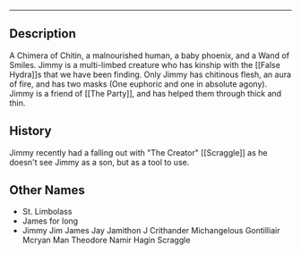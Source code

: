 --------------------------------------------------------------------------------
## Description
A Chimera of Chitin, a malnourished human, a baby phoenix, and a Wand of Smiles. Jimmy is a multi-limbed creature who has kinship with the [[False Hydra]]s that we have been finding. Only Jimmy has chitinous flesh, an aura of fire, and has two masks (One euphoric and one in absolute agony). Jimmy is a friend of [[The Party]], and has helped them through thick and thin.

## History
Jimmy recently had a falling out with "The Creator" [[Scraggle]] as he doesn't see Jimmy as a son, but as a tool to use.

## Other Names
* St. Limbolass
* James for long
* Jimmy Jim James Jay Jamithon J Crithander Michangelous Gontilliair Mcryan Man Theodore Namir Hagin Scraggle
